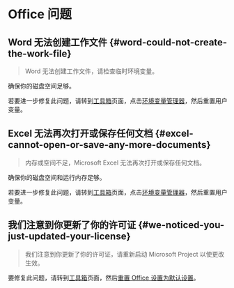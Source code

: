 # Office 问题

## Word 无法创建工作文件 {#word-could-not-create-the-work-file}

> Word 无法创建工作文件，请检查临时环境变量。

确保你的磁盘空间足够。

若要进一步修复此问题，请转到[工具箱](/zh-cn/usage/toolbox/windows.md)页面，点击[环境变量管理器](/zh-cn/usage/toolbox/windows.md#environment-variables-manager)，然后重置用户变量。

## Excel 无法再次打开或保存任何文档 {#excel-cannot-open-or-save-any-more-documents}

> 内存或空间不足，Microsoft Excel 无法再次打开或保存任何文档。

确保你的磁盘空间和运行内存足够。

若要进一步修复此问题，请转到[工具箱](/zh-cn/usage/toolbox/windows.md)页面，点击[环境变量管理器](/zh-cn/usage/toolbox/windows.md#environment-variables-manager)，然后重置用户变量。

## 我们注意到你更新了你的许可证 {#we-noticed-you-just-updated-your-license}

> 我们注意到你更新了你的许可证，请重新启动 Microsoft Project 以使更改生效。

要修复此问题，请转到[工具箱](/zh-cn/usage/toolbox/office.md)页面，然后[重置 Office 设置为默认设置](/zh-cn/usage/toolbox/office.md#reset-office-settings-to-defaults)。
